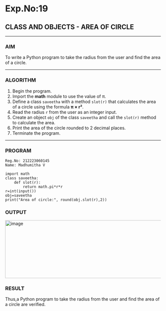 # Exp.No:19  
## CLASS AND OBJECTS - AREA OF CIRCLE

---

### AIM  
To write a Python program to take the radius from the user and find the area of a circle.

---

### ALGORITHM

1. Begin the program.
2. Import the **math** module to use the value of π.
3. Define a class `saveetha` with a method `slot(r)` that calculates the area of a circle using the formula **π × r²**.
4. Read the radius `r` from the user as an integer input.
5. Create an object `obj` of the class `saveetha` and call the `slot(r)` method to calculate the area.
6. Print the area of the circle rounded to 2 decimal places.
7. Terminate the program.
---

### PROGRAM
```
Reg.No: 212223060145
Name: Madhumitha V

import math
class saveetha:
    def slot(r):
        return math.pi*r*r
r=int(input())
obj=saveetha
print("Area of circle:", round(obj.slot(r),2))
```
### OUTPUT
<img width="669" height="187" alt="image" src="https://github.com/user-attachments/assets/9fc9d0c1-e5bd-4d45-b618-d178e507a98c" />

### RESULT
Thus,a Python program to take the radius from the user and find the area of a circle are verified.



